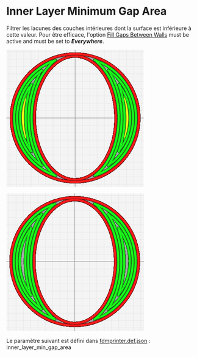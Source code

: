 # Inner Layer Minimum Gap Area

Filtrer les lacunes des couches intérieures dont la surface est inférieure à cette valeur. Pour être efficace, l'option [Fill Gaps Between Walls](../shell/fill_perimeter_gap.md) must be active and must be set to ***Everywhere***.

![Remplir l'espace Actif avec une surface minimale d'espacement faible](../../../articles/images-mb/inner_layer_min_gap_area_01.png)

![Remplir l'espace Actif avec une surface minimale d'espacement faible](../../../articles/images-mb/inner_layer_min_gap_area_02.png)

Le paramètre suivant est défini dans [fdmprinter.def.json](https://github.com/smartavionics/Cura/blob/mb-master/resources/definitions/fdmprinter.def.json) : inner_layer_min_gap_area

